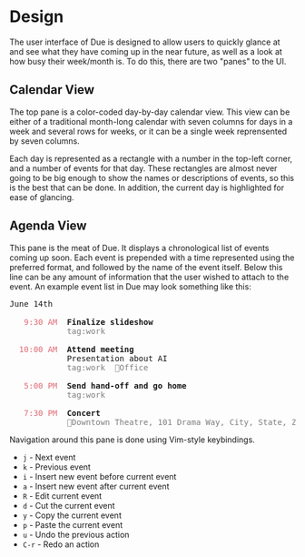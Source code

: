 # Design

The user interface of Due is designed to allow users to quickly glance at and
see what they have coming up in the near future, as well as a look at how busy
their week/month is. To do this, there are two "panes" to the UI.

## Calendar View

The top pane is a color-coded day-by-day calendar view. This view can be either
of a traditional month-long calendar with seven columns for days in a week and
several rows for weeks, or it can be a single week reprensented by seven
columns.

Each day is represented as a rectangle with a number in the top-left corner, and
a number of events for that day. These rectangles are almost never going to be
big enough to show the names or descriptions of events, so this is the best that
can be done. In addition, the current day is highlighted for ease of glancing.

## Agenda View

This pane is the meat of Due. It displays a chronological list of events coming
up soon. Each event is prepended with a time represented using the preferred
format, and followed by the name of the event itself. Below this line can be any
amount of information that the user wished to attach to the event. An example
event list in Due may look something like this:

<pre>
June 14th                                                    <font color="#61afef">▼ 1 day</font>

  <font color="#e06c75"> 9:30 AM</font>  <b>Finalize slideshow</b>
            <font color="#7f7f7f">tag:work</font>

  <font color="#e06c75">10:00 AM</font>  <b>Attend meeting</b>
            Presentation about AI
            <font color="#7f7f7f">tag:work  📍Office</font>

  <font color="#e06c75"> 5:00 PM</font>  <b>Send hand-off and go home</b>
            <font color="#7f7f7f">tag:work</font>

  <font color="#e06c75"> 7:30 PM</font>  <b>Concert</b>
            <font color="#7f7f7f">📍Downtown Theatre, 101 Drama Way, City, State, ZIP</font>
</pre>

Navigation around this pane is done using Vim-style keybindings.

- `j` - Next event
- `k` - Previous event
- `i` - Insert new event before current event
- `a` - Insert new event after current event
- `R` - Edit current event
- `d` - Cut the current event
- `y` - Copy the current event
- `p` - Paste the current event
- `u` - Undo the previous action
- `C-r` - Redo an action

